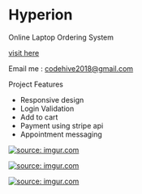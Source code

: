 <h1>Hyperion</h1>
<p>Online Laptop Ordering System</p>

<a href="http://www.hyperion-company.epizy.com" target="_blank">visit here</a>

Email me : codehive2018@gmail.com

<p>Project Features</p>

<ul>
  <li>Responsive design</li>
  <li>Login Validation</li>
  <li>Add to cart</li>
  <li>Payment using stripe api</li>
  <li>Appointment messaging</li>
</ul>


<a href="https://imgur.com/jJaK7oG"><img src="https://i.imgur.com/jJaK7oG.jpg" title="source: imgur.com" /></a>

<a href="https://imgur.com/nRH3mNA"><img src="https://i.imgur.com/nRH3mNA.jpg" title="source: imgur.com" /></a>

<a href="https://imgur.com/SsRY6Bq"><img src="https://i.imgur.com/SsRY6Bq.jpg" title="source: imgur.com" /></a>
